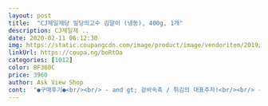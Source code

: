 ```yaml
---
layout: post 
title:  "CJ제일제당 밀당의고수 김말이 (냉동), 400g, 1개" 
description: CJ제일제 ..
date: 2020-02-11 06:12:30 
img: https://static.coupangcdn.com/image/product/image/vendoritem/2019/02/08/4126200737/aafe50b4-56a7-4ff6-90b7-70790cca7c43.jpg 
linkUrl: https://coupa.ng/boRtOa 
categories: [1012] 
color: BF360C 
price: 3960 
author: Ask View Shop 
cont:  "●구매후기●<br/><br/> - and gt; 겉바속촉 / 튀김의 대표주자!<br/><br/> - and gt; 바삭한 식감이 일품<br/><br/> - and gt; 백설유로 튀겨낸 김말이<br/><br/> - and gt; 빠름(로켓프레시) / 새벽배송<br/><br/> - and gt; 쌀가루로 만들어 바삭한 식감이 살아있는 밀당의고수 김말이<br/>1.<br/>.<br/>유통기한도 2020.<br/>08.<br/>12일까지 여유롭고<br/>2.<br/>.<br/> 속이 꽉차서 맛났고<br/>3.<br/>.<br/> 작은 사이즈라 한입 야무지게 쏘옥~가능<br/>4.<br/>.<br/> 에어프라이어에 간편조리 가능<br/>5.<br/>.<br/> 집에서 받아보는 편리함.<br/>.<br/><br/>8개 반은 돌려서 떡볶이랑 먹구 남은 8개 반은 냉동실안에 쏘옥~<br/>☑ 400g / 가격 4000원<br/>☑ CJ제일제당 밀당의고수 김말이 (냉동)<br/>☑ 주문일 : 2020<br/> -01<br/> -26<br/>✔ 맛<br/>✔ 배송<br/>✔ 제품특징<br/>➖구매동기<br/>➖총평<br/>개당.<br/>.<br/> 225원꼴이예요.<br/><br/>개봉하고.<br/>.<br/> 냉동실에 넣었다가.<br/>  점심 매뉴로 제가 좋아하는 떡볶이와 함께.<br/>.<br/> 후르릅쩝♡♡♡♡♡<br/>개인적으로 바삭한 식감 매니아라... <br/>.<br/> 8분 조리가 아닌 15분 조리해서 좀더 바삭하게 먹였어요.<br/><br/>갠적으로 고추튀김이랑 김말이가 최애입니다<br/>겉바속촉! 그냥 튀겨서 여기저기에 찍어먹기에도 좋고 맥주안주로도 좋고~ 생각보다 느끼함 없이 깔끔해서 너무 좋아요~ 김말이는 양념치킨이랑 먹어도, 떡볶이랑 먹어도 어떻게 먹어도 맛있는거같아요<br/>그냥 김말이는 튀김시킬일있으면 꼭 한개는 먹게되는거같아요! 중독성있는 맛으로 떡볶이에 찍어먹어도 맛있고 그냥 단독으로 요거하나 튀겨서 간장이나 케찹에 찍어먹어두 맛있어요~ 야밤에 맥주안주로도 딱이에요♡<br/>그리고 김이 질기지 않아서 조았어요<br/>김말이는 확실히 튀김전문점이나 분식집에서 사먹는게 젤맛있긴하죠^^<br/>까만김속  빼곡히 박혀있는 당면들 틈에 당근도 쏙쏙 박혀있구요<br/>떡볶이 엄청 조아하는 딸아이를 위해 구매했어요<br/>떡볶이와 함께 줬더니 맛있다네요ㅋㅋ<br/>맛나게 한끼 해결 했어요.<br/><br/>맛있는 김말이 만나서 행복한 날이네요.<br/><br/>맛있다 맛없다 짜다 싱겁다가 아닌 딱 김말이죠^^<br/>밀가루보단 확실히 바삭하긴 하더라구요<br/>밀가루옷이 아닌 쌀가루옷을 입어서 더 바삭하다는데 튀김은 밀가루반죽 입혀서 튀긴게 더 맛있지 않나요?<br/>바삭함과.<br/>.<br/>  식감은 개인차니.<br/>.<br/>취향것 조리하시면 그것이 최고일듯~<br/>배송일 : 2020<br/> -01<br/> -27<br/>별 다섯개 ☆☆☆☆☆<br/>분식집 대표메뉴중 하나죠<br/>분식집 보통 하나당 500~700원 파는데.<br/>.<br/> 크기는 조금 작은 미니 느낌이지만.<br/>.<br/> 맛은 좋았어요.<br/><br/>비엔나소시지랑 김말이 같이 먹으면 더 맛있다고 해서여<br/>새벽배송 너무 좋은게 정말 바로 다음날 와있아서 내일 이거 먹어야지~라고 결심하고 구매하기 너무 좋아요!!! 포장 터지거나 녹지 않고 잘 왔어요~<br/>싸이즈가 작다보니 딱 한번만 잘라서 먹으면 되더라구요<br/>어차피 제가 먹을게 아니고 딸이 먹을거구요<br/>에어프라이어 180도 온도로 8분 조리 라고 적혀져있지만.<br/>.<br/>전 개인적으로 바삭한 식감을 좋아라하여.<br/>.<br/> 200도에서 15분 가열하여 먹었네요~^^<br/>역시나 제 입맛엔 맛있어요^^<br/>왔으니.<br/>.<br/> 점심으로 에어프라이어에 조리해서 떡볶이랑 버무려서 냠냠♡<br/>요즘은 엽○이나 신○같은 떡볶이 전문점에서도 싸이드메뉴로 다 팔더라구요<br/>유통기한 : 2020<br/> -10<br/> -14<br/>장보기로 주문해서 다음날 새벽배송.<br/>.<br/>로켓프레쉬 짱!.<br/>.<br/> 일어나서 현관문을 열어보니.<br/>.<br/>문앞에 고이 놓여져있는 택배상자.<br/>.<br/> 잘받았습니다.<br/><br/>재구매의사 100%<br/>제 입맛엔 그냥 평범했어요<br/>제딸의 입맛은 소중하니까 또 김말이를 찾는다면 재구매할거에요<br/>진짜 튀김처럼 먹고싶어서 기름에 튀기듯 구웠습니다<br/>집에서 자주해먹는 떡볶이... <br/> 떡볶이 먹을때 튀겨서 찍어먹거나 밤늦게 맥주안주로 좋을거같아서 구매하게되었어요~<br/>총 16개 들어있고요.<br/><br/>튀긴음식을 선호하는 편이 아니라서 정말 어쩌다 한번씩만 먹구요<br/>튀김옷도 얇았구요<br/>풀어보니.<br/>.<br/> 총.<br/>.<br/> 16개들어있네요.<br/><br/>한번 더 먹을거 남았으니.<br/>.<br/>마져 먹구 재구매 하겠습니다.<br/><br/>한봉가격.<br/>.<br/> 4,000원.<br/>.<br/><br/>" 
---
```

